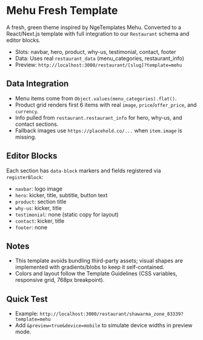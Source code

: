 # Mehu Fresh Template

A fresh, green theme inspired by NgeTemplates Mehu. Converted to a React/Next.js template with full integration to our `Restaurant` schema and editor blocks.

- Slots: navbar, hero, product, why-us, testimonial, contact, footer
- Data: Uses real `restaurant_data` (menu_categories, restaurant_info)
- Preview: `http://localhost:3000/restaurant/[slug]?template=mehu`

## Data Integration

- Menu items come from `Object.values(menu_categories).flat()`.
- Product grid renders first 6 items with real `image`, `price`/`offer_price`, and `currency`.
- Info pulled from `restaurant.restaurant_info` for hero, why-us, and contact sections.
- Fallback images use `https://placehold.co/...` when `item.image` is missing.

## Editor Blocks

Each section has `data-block` markers and fields registered via `registerBlock`:
- `navbar`: logo image
- `hero`: kicker, title, subtitle, button text
- `product`: section title
- `why-us`: kicker, title
- `testimonial`: none (static copy for layout)
- `contact`: kicker, title
- `footer`: none

## Notes

- This template avoids bundling third-party assets; visual shapes are implemented with gradients/blobs to keep it self-contained.
- Colors and layout follow the Template Guidelines (CSS variables, responsive grid, 768px breakpoint).

## Quick Test

- Example: `http://localhost:3000/restaurant/shawarma_zone_83339?template=mehu`
- Add `&preview=true&device=mobile` to simulate device widths in preview mode.

